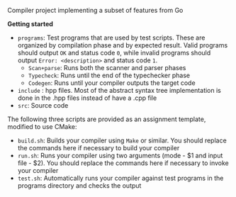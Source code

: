 Compiler project implementing a subset of features from Go

**Getting started**

* `programs`: Test programs that are used by test scripts. These are organized by compilation phase and by expected result. Valid programs should output `OK` and status code `0`, while invalid programs should output `Error: <description>` and status code `1`.
  * `Scan+parse`: Runs both the scanner and parser phases
  * `Typecheck`: Runs until the end of the typechecker phase
  * `Codegen`: Runs until your compiler outputs the target code
* `include` : hpp files. Most of the abstract syntax tree implementation is done in the .hpp files instead of have a .cpp file
* `src`: Source code 

The following three scripts are provided as an assignment template, modified to use CMake:
* `build.sh`: Builds your compiler using `Make` or similar. You should replace the commands here if necessary to build your compiler
* `run.sh`: Runs your compiler using two arguments (mode - $1 and input file - $2). You should replace the commands here if necessary to invoke your compiler
* `test.sh`: Automatically runs your compiler against test programs in the programs directory and checks the output
